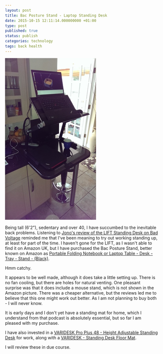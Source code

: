 ```yaml
--- 
layout: post 
title: Bac Posture Stand - Laptop Standing Desk
date: 2015-10-15 12:11:14.000000000 +01:00 
type: post 
published: true 
status: publish
categories: technology
tags: back health
---
```


<img src="/assets/bac_posture_stand_300.jpg" class="image-right" alt="Bac Posture Stand">

Being tall (6'2"), sedentary and over 40, I have succumbed to the inevitable
back problems. Listening to [Jono's review of the LIFT Standing Desk on Bad
Voltage][lift] reminded me that I've been
meaning to try out working standing up, at least for part of the time. I
haven't gone for the LIFT, as I wasn't able to find it on Amazon UK, but I have
purchased the Bac Posture Stand, better known on Amazon as [Portable Folding
Notebook or Laptop Table - Desk - Tray - Stand -
(Black)][bac].

Hmm catchy.

It appears to be well made, although it does take a little setting up.
There is no fan cooling, but there are holes for natural venting. One
pleasant surprise was that it does include a mouse stand, which is not
shown in the Amazon picture. There was a cheaper alternative, but the
reviews led me to believe that this one might work out better. As I am
not planning to buy both - I will never know.

It is early days and I don't yet have a standing mat for home, which I
understand from that podcast is absolutely essential, but so far I am
pleased with my purchase.

I have also invested in a [VARIDESK Pro Plus 48 - Height Adjustable
Standing Desk][varidesk] for work, along with a [VARIDESK - Standing Desk Floor
Mat][mat].

I will review these in due course.

[lift]:     http://www.badvoltage.org/2015/09/17/1x50/
[bac]:      http://www.amazon.co.uk/gp/product/B00N1VUS1G/ref=as_li_tl?ie=UTF8&camp=1634&creative=19450&creativeASIN=B00N1VUS1G&linkCode=as2&tag=robsquadnet-21  
[varidesk]: http://www.amazon.co.uk/gp/product/B00UKES3S2/ref=as_li_tl?ie=UTF8&camp=1634&creative=19450&creativeASIN=B00UKES3S2&linkCode=as2&tag=robsquadnet-21
[mat]:      http://www.amazon.co.uk/gp/product/B00IU4FMOM/ref=as_li_tl?ie=UTF8&camp=1634&creative=19450&creativeASIN=B00IU4FMOM&linkCode=as2&tag=robsquadnet-21 
